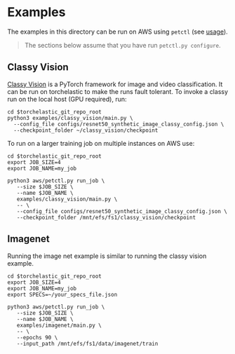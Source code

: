 # Examples

The examples in this directory can be run on AWS using `petctl` (see 
[usage](../aws/README.md)).

> The sections below assume that you have run `petctl.py configure`.
## Classy Vision

[Classy Vision](https://classyvision.ai) is a PyTorch framework for image and video classification. It
can be run on torchelastic to make the runs fault tolerant. To invoke a classy
run on the local host (GPU required), run:

```
cd $torchelastic_git_repo_root
python3 examples/classy_vision/main.py \
  --config_file configs/resnet50_synthetic_image_classy_config.json \
  --checkpoint_folder ~/classy_vision/checkpoint
```

To run on a larger training job on multiple instances on AWS use:

```
cd $torchelastic_git_repo_root
export JOB_SIZE=4
export JOB_NAME=my_job

python3 aws/petctl.py run_job \
   --size $JOB_SIZE \
   --name $JOB_NAME \
   examples/classy_vision/main.py \
   -- \
   --config_file configs/resnet50_synthetic_image_classy_config.json \
   --checkpoint_folder /mnt/efs/fs1/classy_vision/checkpoint
```

## Imagenet

Running the image net example is similar to running the classy vision example.

```
cd $torchelastic_git_repo_root
export JOB_SIZE=4
export JOB_NAME=my_job
export SPECS=~/your_specs_file.json

python3 aws/petctl.py run_job \
   --size $JOB_SIZE \
   --name $JOB_NAME \
   examples/imagenet/main.py \
   -- \
   --epochs 90 \
   --input_path /mnt/efs/fs1/data/imagenet/train
```